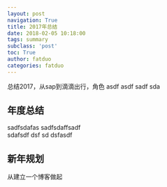 ```yaml
---
layout: post
navigation: True
title: 2017年总结
date: 2018-02-05 10:18:00
tags: summary
subclass: 'post'
toc: True
author: fatduo
categories: fatduo
---
```


总结2017，从sap到滴滴出行，角色
asdf 
asdf sadf sda
## 年度总结
   sadfsdafas
   sadfsdaffsadf    
   sdafsdf dsf sd
      dsfasdf   
## 新年规划
从建立一个博客做起